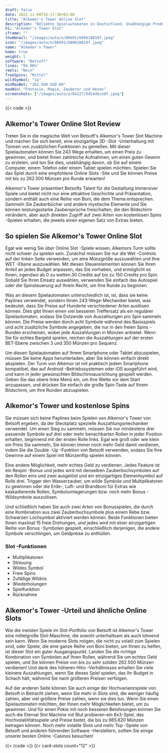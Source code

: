 ```yaml
---
draft: false
date: 2022-11-09T16:17:38+03:00
title: "Alkemor's Tower Online Slot"
description: "Beliebte Spielautomaten in Deutschland. Unabhängige Produktbewertungen und exklusive Anmeldeangebote. Jetzt spielen!"
h1: "Alkemor's Tower Slot"
iframe: ""
thumbnail: "/images/auto/o/86691/689618819f.jpeg"
icon: "/images/auto/o/86691/689618819f.jpeg"
name: "Alkemor's Tower"
home: true
weight: 1
software: "Betsoft"
lines: "94.96%"
reels: "Nein"
freeSpins: "Mittel"
wildSymbol: "Ja"
minMaxBet: "262.500 USD.00"
maxWin: "Fantasie, Magie, Zauberer und Hexen"
screenshots: ["/images/auto/o/84127/5d54dbce9f.jpeg"]
---
```


{{< code >}}<h2>Alkemor's Tower Online Slot Review</h2><p>Treten Sie in die magische Welt von Betsoft's Alkemor's Tower Slot Machine und machen Sie sich bereit, eine einzigartige 3D -Slot -Unterhaltung mit Tonnen von zusätzlichen Funktionen zu genießen. Mit dieser Spielautomaten können Sie 243 Wege erhalten, um einen Preis zu gewinnen, und bietet Ihnen zahlreiche Aufnahmen, um einen guten Gewinn zu erzielen, und tun Sie dies, unabhängig davon, ob Sie auf einem Computer, einem Telefon oder einem Tablet spielen möchten. Spielen Sie das Spiel durch eine empfohlene Online Slots -Site und Sie können Preise mit bis zu 262.500 Münzen pro Runde erwarten!</p><p>Alkemor's Tower präsentiert Betsofts Talent für die Gestaltung immersiver Spiele und bietet nicht nur eine attraktive Geschichte und Präsentation, sondern enthält auch eine Reihe von Boni, die dem Thema entsprechen. Sammeln Sie Zauberbücher und andere mystische Elemente und Sie können leistungsstarke Zaubersprüche freischalten, die den Bildschirm verändern, aber auch direkten Zugriff auf zwei Arten von kostenlosen Spins -Spielen erhalten, die jeweils einen eigenen Satz von Extras bieten.</p><h2>So spielen Sie Alkemor's Tower Online Slot</h2><p>Egal wie wenig Sie über Online Slot -Spiele wissen, Alkemors Turm sollte nicht schwer zu spielen sein. Zunächst müssen Sie nur die Wet -Controls auf der linken Seite verwenden, um eine Münzgröße auszuwählen und Ihre WET -Ebene auszuwählen. Mit diesen Steuerelementen können Sie Ihren Anteil an jedes Budget anpassen, das Sie vorhaben, und ermöglicht es Ihnen, irgendwo ab 0 zu wetten.30 Credits auf bis zu 150 Credits pro Spin. Sobald Sie Ihren Einsatz auswählen, verwenden Sie einfach das Autospiel oder die Spinsteuerung auf Ihrem Recht, um Ihre Runde zu beginnen.</p><p>Was an diesem Spielautomaten unterschiedlich ist, ist, dass sie keine Paylines verwendet, sondern Ihnen 243-Wege-Mechaniker bietet, was bedeutet, dass Sie Preise auf Hunderte verschiedener Arten auslösen können. Dies gibt Ihnen einen viel besseren Treffersatz als ein regulärer Spielautomaten, sodass Sie Dutzende von Auszahlungen pro Spin sammeln können. Die Preise werden durch acht Symbole während des Basisspiels und acht zusätzliche Symbole angegeben, die nur in den freien Spins -Runden erscheinen, wobei jede Auszahlungen in Münzen anbietet. Wenn Sie für echtes Bargeld spielen, reichen die Auszahlungen auf der ersten BET-Ebene zwischen 3 und 350 Münzen pro Sequenz.</p><p>Um diesen Spielautomaten auf Ihrem Smartphone oder Tablet abzuspielen, müssen Sie keine Apps herunterladen, aber Sie können einfach direkt abspielen. Der Turm von Alkemor ist mit praktisch jedem Smartphone kompatibel, das auf Android -Betriebssystemen oder iOS ausgeführt wird, und kann in jeder gewünschten Bildschirmausrichtung gespielt werden. Geben Sie das obere linke Menü ein, um Ihre Wette vor dem Start anzupassen, und drücken Sie einfach die große Spin-Taste auf Ihrem Bildschirm, um Ihre Runden abzuspielen.</p><h2>Alkemor's Tower und kostenlose Spins</h2><p>Sie müssen sich keine Paylines beim Spielen von Alkemor's Tower von Betsoft ergeben, da der Steckplatz spezielle Auszahlungsmechaniker verwendet. Um einen Sieg zu sammeln, müssen Sie nur mindestens drei passende Symbole auf drei oder mehr benachbarten Rollen in jeder Position erhalten, beginnend mit der ersten Rolle links. Egal wie groß oder wie klein ein Preis Sie sammeln, Sie können immer noch mehr Geld damit verdienen, indem Sie die Double -Up -Funktion von Betsoft verwenden, sodass Sie Ihre Gewinne auf einem Spiel mit Münzenflip spielen können.</p><p>Eine andere Möglichkeit, mehr echtes Geld zu verdienen. Jedes Feature ist ein Respin -Bonus und jedes wird mit denselben Zauberbuchsymbolen auf den Rollen eins und zwei ausgelöst und ein einzigartiges Elementsymbol auf Rolle drei. Trigger den Wasserzauber, um wilde Symbole und Multiplikatoren zu gewinnen oder die Erde-, Luft- und Brandboni für Extras wie kaskadierende Rollen, Symbolumlagerungen bzw. noch mehr Bonus -Wildsymbole auszulösen.</p><p>Und schließlich haben Sie auch zwei Arten von Bonusspielen, die durch eine Kombination aus zwei Zauberbuchsymbole plus einem Rebe bzw. Schwarzen Lochsymbol aktiviert werden können. Beide Funktionen bieten Ihnen maximal 15 freie Drehungen, und jedes wird mit einer einzigartigen Reihe von Bonus -Symbolen gespielt, einschließlich derjenigen, die andere Symbole verschlingen, um Geldpreise zu enthüllen.</p><h3>
Slot -Funktionen</h3><ul>
<li></span>
Multiplikatoren</li>
<li></span>
Streuung</li>
<li></span>
Wildes Symbol</li>
<li></span>
Freie Spins</li>
<li></span>
Zufällige Wildnis</li>
<li></span>
Wiederholungen</li>
<li></span>
Spielfunktion</li>
<li></span>
Rücknahme</li></ul><h2>Alkemor's Tower -Urteil und ähnliche Online Slots</h2><p>Wie die meisten Spiele im Slot-Portfolio von Betsoft ist Alkemor's Tower eine mittelgroße Slot-Maschine, die sowohl unterhaltsam als auch lohnend sein kann. Wenn Sie moderne Slots mögen, die nicht zu volatil zum Spielen sind, oder Spiele, die eine ganze Reihe von Boni bieten, um Ihnen zu helfen, ist dieser Slot ein guter Ausgangspunkt. Landen Sie die richtige Kombination von Symbolen auf Ihren Rollen, während Sie um echtes Geld spielen, und Sie können Preise von bis zu sehr soliden 262.500 Münzen verdienen! Und dank des höheren Hitio -Verhältnisses erhalten Sie viele kleinere Auszahlungen, wenn Sie dieses Spiel spielen, das Ihr Budget in Schach hält, während Sie nach größeren Preisen verfolgen.</p><p>Auf der anderen Seite können Sie auch einige der Hochvarianzspiele von Betsoft in Betracht ziehen, wenn Sie mehr in Slots sind, die weniger häufig zahlen, aber viel größere Preise zahlen, wenn sie dies tun. Wenn Sie einen Spielautomaten möchten, der Ihnen mehr Möglichkeiten bietet, um zu gewinnen. Und für einen Pokie mit noch besseren Belohnungen können Sie auch die Eternal Slot Machine mit Blut probieren-ein 6x3-Spiel, das Hochvolatilitätsspiele und Preise bietet, die bis zu 965.620 Münzen betragen können. Noch mehr volatile Slots und mehr Top -Spiele von Betsoft und anderen führenden Software -Herstellern, sollten Sie einige unserer besten Online -Casinos besuchen!</p>{{< /code >}}
 {{< card-slots count="12" >}}